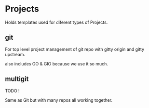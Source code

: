# Projects

Holds templates used for diferent types of Projects.



## git

For top level project management of git repo with gitty origin and gitty upstream.

also includes GO & GIO because we use it so much.

## multigit

TODO !

Same as Git but with many repos all working together.


